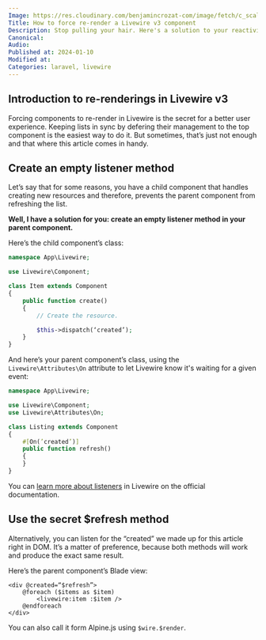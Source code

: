```yaml
---
Image: https://res.cloudinary.com/benjamincrozat-com/image/fetch/c_scale,f_webp,q_auto,w_1200/https://github.com/benjamincrozat/content/assets/3613731/51920738-2d51-4fe5-9437-44e5360959e7
Title: How to force re-render a Livewire v3 component
Description: Stop pulling your hair. Here's a solution to your reactivity issues in Livewire.
Canonical: 
Audio:
Published at: 2024-01-10
Modified at:
Categories: laravel, livewire
---
```


## Introduction to re-renderings in Livewire v3

Forcing components to re-render in Livewire is the secret for a better user experience. Keeping lists in sync by defering their management to the top component is the easiest way to do it. But sometimes, that’s just not enough and that where this article comes in handy.

## Create an empty listener method

Let’s say that for some reasons, you have a child component that handles creating new resources and therefore, prevents the parent component from refreshing the list.

**Well, I have a solution for you: create an empty listener method in your parent component.**

Here’s the child component’s class:

```php
namespace App\Livewire;

use Livewire\Component;

class Item extends Component
{
    public function create()
    {
        // Create the resource.

        $this->dispatch(‘created’);
    }
}
```

And here’s your parent component’s class, using the `Livewire\Attributes\On` attribute to let Livewire know it's waiting for a given event:

```php
namespace App\Livewire;

use Livewire\Component;
use Livewire\Attributes\On;

class Listing extends Component
{
    #[On(’created’)]
    public function refresh()
    {
    }
}
```

You can [learn more about listeners](https://livewire.laravel.com/docs/events#listening-for-events) in Livewire on the official documentation.

## Use the secret $refresh method

Alternatively, you can listen for the “created” we made up for this article right in DOM. It’s a matter of preference, because both methods will work and produce the exact same result.

Here’s the parent component’s Blade view:

```blade
<div @created=“$refresh”>
    @foreach ($items as $item)
        <livewire:item :$item />
    @endforeach
</div>
```

You can also call it form Alpine.js using `$wire.$render`.
